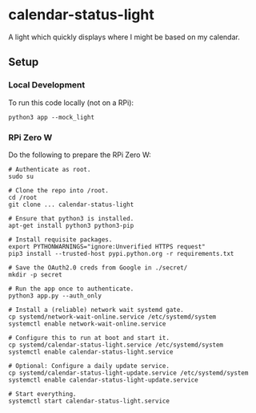 # calendar-status-light
A light which quickly displays where I might be based on my calendar.

## Setup

### Local Development

To run this code locally (not on a RPi):

```shell
python3 app --mock_light
```

### RPi Zero W

Do the following to prepare the RPi Zero W:

```shell
# Authenticate as root.
sudo su

# Clone the repo into /root.
cd /root
git clone ... calendar-status-light

# Ensure that python3 is installed.
apt-get install python3 python3-pip

# Install requisite packages.
export PYTHONWARNINGS="ignore:Unverified HTTPS request"
pip3 install --trusted-host pypi.python.org -r requirements.txt

# Save the OAuth2.0 creds from Google in ./secret/
mkdir -p secret

# Run the app once to authenticate.
python3 app.py --auth_only

# Install a (reliable) network wait systemd gate.
cp systemd/network-wait-online.service /etc/systemd/system
systemctl enable network-wait-online.service

# Configure this to run at boot and start it.
cp systemd/calendar-status-light.service /etc/systemd/system
systemctl enable calendar-status-light.service

# Optional: Configure a daily update service.
cp systemd/calendar-status-light-update.service /etc/systemd/system
systemctl enable calendar-status-light-update.service

# Start everything.
systemctl start calendar-status-light.service
```
